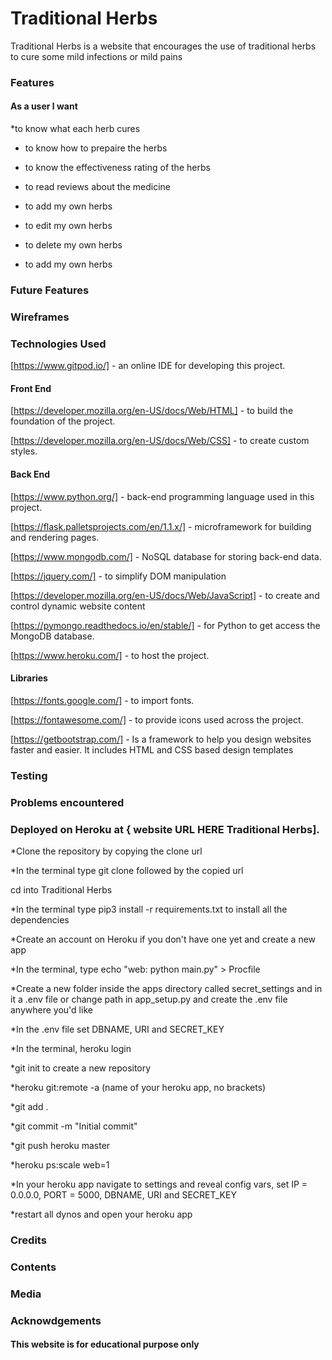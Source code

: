 # Traditional Herbs 

Traditional Herbs is a website that encourages the use of 
traditional herbs to cure some mild infections or mild pains 

### Features

#### As a user l want 

*to know what each herb cures 

* to know how to prepaire the herbs

* to know the effectiveness rating of the herbs 

* to read reviews about the medicine 

* to add my own herbs

* to edit my own herbs

* to delete my own herbs

* to add my own herbs

### Future Features

### Wireframes

### Technologies Used 

[https://www.gitpod.io/] - an online IDE for developing this project.

#### Front End

[https://developer.mozilla.org/en-US/docs/Web/HTML] - to build the foundation of the project.

[https://developer.mozilla.org/en-US/docs/Web/CSS] - to create custom styles.

#### Back End

[https://www.python.org/] - back-end programming language used in this project.

[https://flask.palletsprojects.com/en/1.1.x/] - microframework for building and rendering pages.

[https://www.mongodb.com/] -  NoSQL database for storing back-end data.

[https://jquery.com/] - to simplify DOM manipulation

[https://developer.mozilla.org/en-US/docs/Web/JavaScript] - to create and control dynamic website content

[https://pymongo.readthedocs.io/en/stable/] - for Python to get access the MongoDB database.

[https://www.heroku.com/] - to host the project.

#### Libraries 

[https://fonts.google.com/] - to import fonts.

[https://fontawesome.com/] - to provide icons used across the project.

[https://getbootstrap.com/] - Is a framework to help you design websites faster and easier. It includes HTML and CSS based design templates

### Testing

### Problems encountered
 

### Deployed on Heroku at { website URL HERE Traditional Herbs].

*Clone the repository by copying the clone url

*In the terminal type git clone followed by the copied url

cd into Traditional Herbs

*In the terminal type pip3 install -r requirements.txt to install all the dependencies

*Create an account on Heroku if you don't have one yet and create a new app

*In the terminal, type echo "web: python main.py" > Procfile

*Create a new folder inside the apps directory called secret_settings and in it a .env file or change path in 
app_setup.py and create the .env file anywhere you'd like

*In the .env file set DBNAME, URI and SECRET_KEY

*In the terminal, heroku login

*git init to create a new repository

*heroku git:remote -a (name of your heroku app, no brackets)

*git add .

*git commit -m "Initial commit"

*git push heroku master

*heroku ps:scale web=1

*In your heroku app navigate to settings and reveal config vars, set IP = 0.0.0.0, PORT = 5000, DBNAME, URI and SECRET_KEY

*restart all dynos and open your heroku app

### Credits

### Contents 

### Media

### Acknowdgements

#### This website is for educational purpose only 

